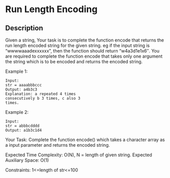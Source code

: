 # Run Length Encoding

## Description

Given a string, Your task is to  complete the function encode that returns the run length encoded string for the given string.
eg if the input string is “wwwwaaadexxxxxx”, then the function should return “w4a3d1e1x6″.
You are required to complete the function encode that takes only one argument the string which is to be encoded and returns the encoded string.
 
Example 1:
<!-- ![Alt](https://assets.leetcode.com/uploads/2021/05/01/maxarea1-grid.jpg) -->

```
Input:
str = aaaabbbccc
Output: a4b3c3
Explanation: a repeated 4 times
consecutively b 3 times, c also 3
times.
```

Example 2:

```
Input:
str = abbbcdddd
Output: a1b3c1d4
```

Your Task:
Complete the function encode() which takes a character array as a input parameter and returns the encoded string.

Expected Time Complexity: O(N), N = length of given string.
Expected Auxiliary Space: O(1)

Constraints:
1<=length of str<=100

